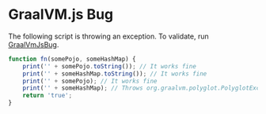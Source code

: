 # GraalVM.js Bug


The following script is throwing an exception. To validate, run [GraalVmJsBug](src\main\java\io\vepo\graalvmjs\GraalVmJsBug.java).

```javascript
function fn(somePojo, someHashMap) {
    print('' + somePojo.toString()); // It works fine
    print('' + someHashMap.toString()); // It works fine
    print('' + somePojo); // It works fine
    print('' + someHashMap); // Throws org.graalvm.polyglot.PolyglotException
    return 'true';
}
```